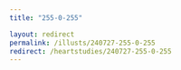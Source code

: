 ```yaml
---
title: "255-0-255"

layout: redirect
permalink: /illusts/240727-255-0-255
redirect: /heartstudies/240727-255-0-255
---
```


